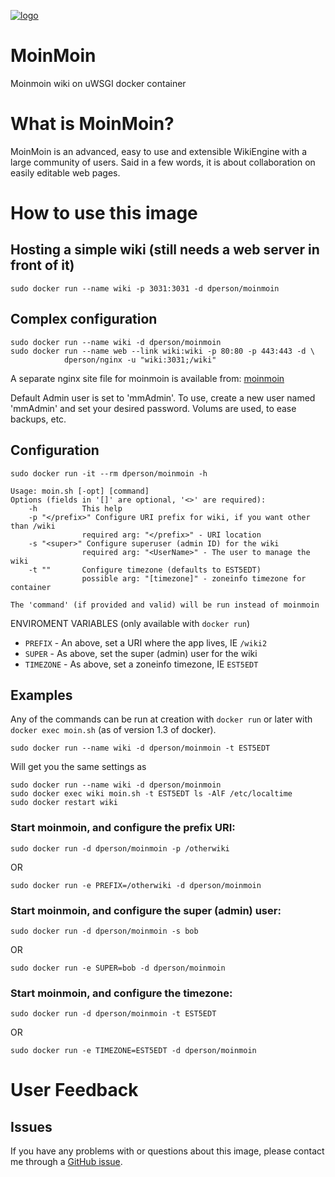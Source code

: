 [![logo](https://upload.wikimedia.org/wikipedia/commons/3/3f/Moinmoin.png)](http://moinmo.in/)

# MoinMoin

Moinmoin wiki on uWSGI docker container

# What is MoinMoin?

MoinMoin is an advanced, easy to use and extensible WikiEngine with a large
community of users. Said in a few words, it is about collaboration on easily
editable web pages.

# How to use this image

## Hosting a simple wiki (still needs a web server in front of it)

    sudo docker run --name wiki -p 3031:3031 -d dperson/moinmoin

## Complex configuration

    sudo docker run --name wiki -d dperson/moinmoin
    sudo docker run --name web --link wiki:wiki -p 80:80 -p 443:443 -d \
                dperson/nginx -u "wiki:3031;/wiki"

A separate nginx site file for moinmoin is available from:
[moinmoin](https://raw.githubusercontent.com/dperson/moinmoin/master/moinmoin)

Default Admin user is set to 'mmAdmin'. To use, create a new user named
'mmAdmin' and set your desired password. Volums are used, to ease backups, etc.

## Configuration

    sudo docker run -it --rm dperson/moinmoin -h

    Usage: moin.sh [-opt] [command]
    Options (fields in '[]' are optional, '<>' are required):
        -h          This help
        -p "</prefix>" Configure URI prefix for wiki, if you want other than /wiki
                    required arg: "</prefix>" - URI location
        -s "<super>" Configure superuser (admin ID) for the wiki
                    required arg: "<UserName>" - The user to manage the wiki
        -t ""       Configure timezone (defaults to EST5EDT)
                    possible arg: "[timezone]" - zoneinfo timezone for container

    The 'command' (if provided and valid) will be run instead of moinmoin

ENVIROMENT VARIABLES (only available with `docker run`)

 * `PREFIX` - An above, set a URI where the app lives, IE `/wiki2`
 * `SUPER` - As above, set the super (admin) user for the wiki
 * `TIMEZONE` - As above, set a zoneinfo timezone, IE `EST5EDT`

## Examples

Any of the commands can be run at creation with `docker run` or later with
`docker exec moin.sh` (as of version 1.3 of docker).

    sudo docker run --name wiki -d dperson/moinmoin -t EST5EDT

Will get you the same settings as

    sudo docker run --name wiki -d dperson/moinmoin
    sudo docker exec wiki moin.sh -t EST5EDT ls -AlF /etc/localtime
    sudo docker restart wiki

### Start moinmoin, and configure the prefix URI:

    sudo docker run -d dperson/moinmoin -p /otherwiki

OR

    sudo docker run -e PREFIX=/otherwiki -d dperson/moinmoin

### Start moinmoin, and configure the super (admin) user:

    sudo docker run -d dperson/moinmoin -s bob

OR

    sudo docker run -e SUPER=bob -d dperson/moinmoin

### Start moinmoin, and configure the timezone:

    sudo docker run -d dperson/moinmoin -t EST5EDT

OR

    sudo docker run -e TIMEZONE=EST5EDT -d dperson/moinmoin

# User Feedback

## Issues

If you have any problems with or questions about this image, please contact me
through a [GitHub issue](https://github.com/dperson/moinmoin/issues).
